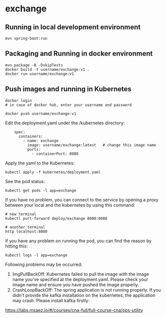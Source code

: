 # exchange

## Running in local development environment

```
mvn spring-boot:run
```

## Packaging and Running in docker environment

```
mvn package -B -DskipTests
docker build -t username/exchange:v1 .
docker run username/exchange:v1
```

## Push images and running in Kubernetes

```
docker login 
# in case of docker hub, enter your username and password

docker push username/exchange:v1
```

Edit the deployment.yaml under the /kubernetes directory:
```
    spec:
      containers:
        - name: exchange
          image: username/exchange:latest   # change this image name
          ports:
            - containerPort: 8080

```

Apply the yaml to the Kubernetes:
```
kubectl apply -f kubernetes/deployment.yaml
```

See the pod status:
```
kubectl get pods -l app=exchange
```

If you have no problem, you can connect to the service by opening a proxy between your local and the kubernetes by using this command:
```
# new terminal
kubectl port-forward deploy/exchange 8080:8080

# another terminal
http localhost:8080
```

If you have any problem on running the pod, you can find the reason by hitting this:
```
kubectl logs -l app=exchange
```

Following problems may be occurred:

1. ImgPullBackOff:  Kubernetes failed to pull the image with the image name you've specified at the deployment.yaml. Please check your image name and ensure you have pushed the image properly.
1. CrashLoopBackOff: The spring application is not running properly. If you didn't provide the kafka installation on the kubernetes, the application may crash. Please install kafka firstly:

https://labs.msaez.io/#/courses/cna-full/full-course-cna/ops-utility

